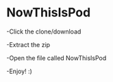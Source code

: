 # NowThisIsPod

-Click the clone/download


-Extract the zip


-Open the file called NowThisIsPod


-Enjoy! :)


